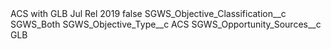 <?xml version="1.0" encoding="UTF-8"?>
<CustomMetadata xmlns="http://soap.sforce.com/2006/04/metadata" xmlns:xsi="http://www.w3.org/2001/XMLSchema-instance" xmlns:xsd="http://www.w3.org/2001/XMLSchema">
    <label>ACS with GLB Jul Rel 2019</label>
    <protected>false</protected>
    <values>
        <field>SGWS_Objective_Classification__c</field>
        <value xsi:type="xsd:string">SGWS_Both</value>
    </values>
    <values>
        <field>SGWS_Objective_Type__c</field>
        <value xsi:type="xsd:string">ACS</value>
    </values>
    <values>
        <field>SGWS_Opportunity_Sources__c</field>
        <value xsi:type="xsd:string">GLB</value>
    </values>
</CustomMetadata>
